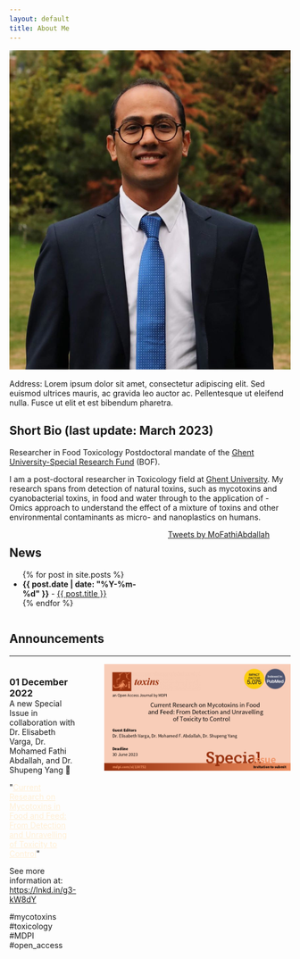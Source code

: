```yaml
---
layout: default
title: About Me
---
```


<!-- Profile picture -->
<img class="ProfilePic" src="Me.jpg">

<!-- Profile address -->
<p class="ProfileAddress">Address: Lorem ipsum dolor sit amet, consectetur adipiscing elit. Sed euismod ultrices mauris, ac gravida leo auctor ac. Pellentesque ut eleifend nulla. Fusce ut elit et est bibendum pharetra.</p>

<!-- Short Bio -->
<h2>Short Bio (last update: March 2023)</h2>
<p>Researcher in Food Toxicology Postdoctoral mandate of the <a href="https://www.ugent.be/nl/onderzoek/financiering/bof/postdoc/overzicht.htm" target="_blank" rel="noopener">Ghent University-Special Research Fund</a> (BOF).</p>
<p>I am a post-doctoral researcher in Toxicology field at <a href="https://www.ugent.be/en" target="_blank" rel="noopener">Ghent University</a>. My research spans from detection of natural toxins, such as mycotoxins and cyanobacterial toxins, in food and water through to the application of -Omics approach to understand the effect of a mixture of toxins and other environmental contaminants as micro- and nanoplastics on humans.</p>


<!-- News and Twitter timeline -->
<div style="display: flex;">
  <div style="flex: 1; margin-right: 50px;">
    <h2>News</h2>
    <ul>
      {% for post in site.posts %}
      <li><span style="font-weight: bold;">{{ post.date | date: "%Y-%m-%d" }}</span> - <a href="{{ post.url }}">{{ post.title }}</a></li>
      {% endfor %}
    </ul>
  </div>
  <div style="width: 220px;">
    <a class="twitter-timeline"
       href="https://twitter.com/MoFathiAbdallah?ref_src=twsrc%5Etfw"
       data-tweet-limit="4"
       data-width="250"
       data-height="450"
       data-align="right">
      Tweets by MoFathiAbdallah
    </a>
    <script async src="https://platform.twitter.com/widgets.js" charset="utf-8"></script>
  </div>
</div>

<!-- Announcement -->
<div>
  <h2>Announcements</h2>
  <hr />
  <div style="display: flex;">
    <div style="flex: 1; margin-right: 50px;">
      <h3 style="margin-bottom: 0;">01 December 2022</h3>
      <p style="margin-top: 0;">A new Special Issue in collaboration with Dr. Elisabeth Varga, Dr. Mohamed Fathi Abdallah, and Dr. Shupeng Yang 🤝</p>
      <p style="margin-top: 0;">"<a href="https://lnkd.in/g3-kW8dY" target="_blank" style="color:#ffefd5;">Current Research on Mycotoxins in Food and Feed: From Detection and Unravelling of Toxicity to Control</a>"</p>
      <p style="margin-top: 0;">See more information at: <a href="https://lnkd.in/g3-kW8dY" target="_blank">https://lnkd.in/g3-kW8dY</a></p>
      <p style="margin-top: 0;">#mycotoxins #toxicology #MDPI #open_access</p>
    </div>
    <div>
      <img src="/images/Special-issue-toxins.png" alt="Special issue" style="width: 450px;">
    </div>
  </div>
</div>

